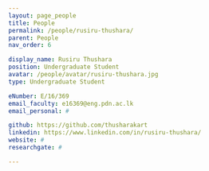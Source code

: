 ```yaml
---
layout: page_people
title: People
permalink: /people/rusiru-thushara/
parent: People
nav_order: 6

display_name: Rusiru Thushara
position: Undergraduate Student
avatar: /people/avatar/rusiru-thushara.jpg
type: Undergraduate Student

eNumber: E/16/369
email_faculty: e16369@eng.pdn.ac.lk
email_personal: #

github: https://github.com/thusharakart
linkedin: https://www.linkedin.com/in/rusiru-thushara/
website: #
researchgate: #

---
```

